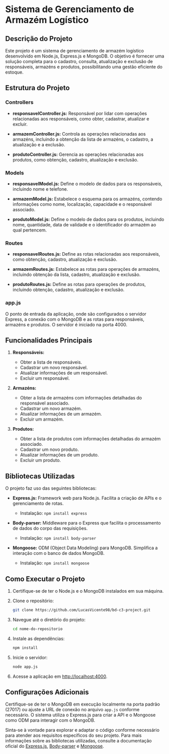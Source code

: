 # Sistema de Gerenciamento de Armazém Logístico

## Descrição do Projeto

Este projeto é um sistema de gerenciamento de armazém logístico desenvolvido em Node.js, Express.js e MongoDB. O objetivo é fornecer uma solução completa para o cadastro, consulta, atualização e exclusão de responsáveis, armazéns e produtos, possibilitando uma gestão eficiente do estoque.

## Estrutura do Projeto

### Controllers

- **responsavelController.js:** Responsável por lidar com operações relacionadas aos responsáveis, como obter, cadastrar, atualizar e excluir.

- **armazemController.js:** Controla as operações relacionadas aos armazéns, incluindo a obtenção da lista de armazéns, o cadastro, a atualização e a exclusão.

- **produtoController.js:** Gerencia as operações relacionadas aos produtos, como obtenção, cadastro, atualização e exclusão.

### Models

- **responsavelModel.js:** Define o modelo de dados para os responsáveis, incluindo nome e telefone.

- **armazemModel.js:** Estabelece o esquema para os armazéns, contendo informações como nome, localização, capacidade e o responsável associado.

- **produtoModel.js:** Define o modelo de dados para os produtos, incluindo nome, quantidade, data de validade e o identificador do armazém ao qual pertencem.

### Routes

- **responsavelRoutes.js:** Define as rotas relacionadas aos responsáveis, como obtenção, cadastro, atualização e exclusão.

- **armazemRoutes.js:** Estabelece as rotas para operações de armazéns, incluindo obtenção da lista, cadastro, atualização e exclusão.

- **produtoRoutes.js:** Define as rotas para operações de produtos, incluindo obtenção, cadastro, atualização e exclusão.

### app.js

O ponto de entrada da aplicação, onde são configurados o servidor Express, a conexão com o MongoDB e as rotas para responsáveis, armazéns e produtos. O servidor é iniciado na porta 4000.

## Funcionalidades Principais

1. **Responsáveis:**
   - Obter a lista de responsáveis.
   - Cadastrar um novo responsável.
   - Atualizar informações de um responsável.
   - Excluir um responsável.

2. **Armazéns:**
   - Obter a lista de armazéns com informações detalhadas do responsável associado.
   - Cadastrar um novo armazém.
   - Atualizar informações de um armazém.
   - Excluir um armazém.

3. **Produtos:**
   - Obter a lista de produtos com informações detalhadas do armazém associado.
   - Cadastrar um novo produto.
   - Atualizar informações de um produto.
   - Excluir um produto.

## Bibliotecas Utilizadas

O projeto faz uso das seguintes bibliotecas:

- **Express.js:** Framework web para Node.js. Facilita a criação de APIs e o gerenciamento de rotas.
  - Instalação: `npm install express`

- **Body-parser:** Middleware para o Express que facilita o processamento de dados do corpo das requisições.
  - Instalação: `npm install body-parser`

- **Mongoose:** ODM (Object Data Modeling) para MongoDB. Simplifica a interação com o banco de dados MongoDB.
  - Instalação: `npm install mongoose`

## Como Executar o Projeto

1. Certifique-se de ter o Node.js e o MongoDB instalados em sua máquina.

2. Clone o repositório:

   ```bash
   git clone https://github.com/LucasVicente98/bd-c3-project.git
   ```

3. Navegue até o diretório do projeto:

   ```bash
   cd nome-do-repositorio
   ```

4. Instale as dependências:

   ```bash
   npm install
   ```

5. Inicie o servidor:

   ```bash
   node app.js
   ```

6. Acesse a aplicação em [http://localhost:4000](http://localhost:4000).

## Configurações Adicionais

Certifique-se de ter o MongoDB em execução localmente na porta padrão (27017) ou ajuste a URL de conexão no arquivo `app.js` conforme necessário. O sistema utiliza o Express.js para criar a API e o Mongoose como ODM para interagir com o MongoDB.

Sinta-se à vontade para explorar e adaptar o código conforme necessário para atender aos requisitos específicos do seu projeto. Para mais informações sobre as bibliotecas utilizadas, consulte a documentação oficial do [Express.js](https://expressjs.com/), [Body-parser](https://www.npmjs.com/package/body-parser) e [Mongoose](https://mongoosejs.com/).
